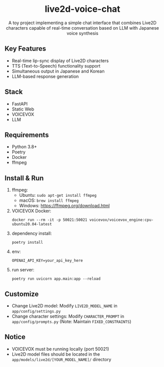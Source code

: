 <h1 align="center">
    live2d-voice-chat
</h1>
<p align="center">
	A toy project implementing a simple chat interface that combines Live2D characters capable of real-time conversation based on LLM with Japanese voice synthesis
</p>

<h2 align="left">Key Features</h2>

- Real-time lip-sync display of Live2D characters
- TTS (Text-to-Speech) functionality support
- Simultaneous output in Japanese and Korean
- LLM-based response generation

<h2 align="left">Stack</h2>

- FastAPI
- Static Web
- VOICEVOX
- LLM

<h2 align="left">Requirements</h2>

- Python 3.8+
- Poetry
- Docker
- ffmpeg

<h2 align="left">Install & Run</h2>

1. ffmpeg:
   - Ubuntu: `sudo apt-get install ffmpeg`
   - macOS: `brew install ffmpeg`
   - Windows: https://ffmpeg.org/download.html
2. VOICEVOX Docker:
   ```
   docker run --rm -it -p 50021:50021 voicevox/voicevox_engine:cpu-ubuntu20.04-latest
   ```
3. dependency install:
   ```
   poetry install
   ```
4. env:
   ```
   OPENAI_API_KEY=your_api_key_here
   ```
5. run server:
   ```
   poetry run uvicorn app.main:app --reload
   ```

<h2 align="left">Customize</h2>

- Change Live2D model: Modify `LIVE2D_MODEL_NAME` in `app/config/settings.py`
- Change character settings: Modify `CHARACTER_PROMPT` in `app/config/prompts.py`
    (Note: Maintain `FIXED_CONSTRAINTS`)

<h2 align="left">Notice</h2>

- VOICEVOX must be running locally (port 50021)
- Live2D model files should be located in the `app/models/live2d/[YOUR_MODEL_NAME]/` directory
